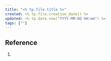 ```yaml
---
title: "<% tp.file.title %>"
created: <% tp.file.creation_date() %>
updated: <% tp.date.now("YYYY-MM-DD HH:mm") %>
tags: [""]
---
```


## Reference

1.